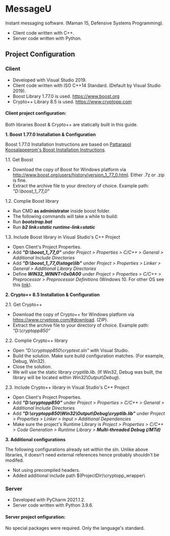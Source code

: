 # MessageU
Instant messaging software. (Maman 15, Defensive Systems Programming).
* Client code written with C++.
* Server code written with Python.


## Project Configuration

### Client
* Developed with Visual Studio 2019.
* Client code written with ISO C++14 Standard. (Default by Visual Studio 2019).
* Boost Library 1.77.0 is used. https://www.boost.org
* Crypto++ Library 8.5 is used. https://www.cryptopp.com

#### Client project configuration:

Both libraries Boost & Crypto++ are statically built in this guide.

<b>1. Boost 1.77.0 Installation & Configuration</b>

Boost 1.77.0 Installation Instructions are based on [Pattarapol Koosalapeerom's Boost Installation Instructions](https://tomkoos.github.io/cpp/boost-vs.html).

1.1. Get Boost
* Download the copy of Boost for Windows platform via http://www.boost.org/users/history/version_1_77_0.html. Either .7z or .zip is fine.
* Extract the archive file to your directory of choice. Example path: <i>"D:\boost_1_77_0\"</i>

1.2. Complie Boost library
* Run CMD <b>as administrator</b> inside boost folder.
* The following commands will take a while to build:
* Run <i><b>bootstrap.bat</b></i> 
* Run <i><b>b2 link=static runtime-link=static </b></i>

1.3. Include Boost library in Visual Studio's C++ Project

* Open Client's Project Properties.
* Add <i><b>"D:\boost_1_77_0\"</b></i> under <i>Project > Properties > C/C++ > General > Additional Include Directories</i>
* Add <i><b>"D:\boost_1_77_0\stage\lib"</b></i> under <i>Project > Properties > Linker > General > Additional Library Directories</i>
* Define <i><b>WIN32_WINNT=0x0A00</b></i> under <i>Project > Properties > C/C++ > Preprocessor > Preprocessor Definitions</i> (Windows 10. For other OS see this [link](https://docs.microsoft.com/en-us/cpp/porting/modifying-winver-and-win32-winnt?view=msvc-160)).


<b>2. Crypto++ 8.5 Installation & Configuration</b>

2.1. Get Crypto++
* Download the copy of Crypto++ for Windows platform via https://www.cryptopp.com/#download. (ZIP).
* Extract the archive file to your directory of choice. Example path: <i>"D:\cryptopp850\"</i>

2.2. Complie Crypto++ library
* Open <i>"D:\cryptopp850\cryptest.sln"</i> with Visual Studio.
* Build the solution. Make sure build configuration matches. (For example, Debug, Win32).
* Close the solution.
* We will use the static library <i>cryptlib.lib</i>. (If Win32, Debug was built, the library will be located within <i>Win32\Output\Debug</i>).


2.3. Include Crypto++ library in Visual Studio's C++ Project

* Open Client's Project Properties.
* Add <i><b>"D:\cryptopp850\"</b></i> under <i>Project > Properties > C/C++ > General > Additional Include Directories</i>
* Add <i><b>"D:\cryptopp850\Win32\Output\Debug\cryptlib.lib"</b></i> under <i>Project > Properties > Linker > Input > Additional Dependencies</i>
* Make sure the project's Runtime Library is <i>Project > Properties > C/C++ > Code Generation > Runtime Library > <b>Multi-threaded Debug (/MTd)</b></i>

<b>3. Additional configurations</b>

The following configurations already set within the sln. Unlike above libraries, it doesn't need external references hence probably shouldn't be modifed.
* Not using precompiled headers. 
* Added additional include path $(ProjectDir)\cryptopp_wrapper\



### Server
* Developed with PyCharm 2021.1.2.
* Server code written with Python 3.9.6.
#### Server project onfiguration:
No special packages were required. Only the language's standard.


